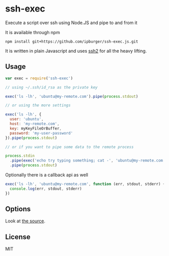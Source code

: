 # ssh-exec

Execute a script over ssh using Node.JS and pipe to and from it

It is available through npm

```
npm install git+https://github.com/ipburger/ssh-exec.js.git
```

It is written in plain Javascript and uses [ssh2](https://github.com/mscdex/ssh2) for all the heavy lifting.


## Usage

``` js
var exec = require('ssh-exec')

// using ~/.ssh/id_rsa as the private key

exec('ls -lh', 'ubuntu@my-remote.com').pipe(process.stdout)

// or using the more settings

exec('ls -lh', {
  user: 'ubuntu',
  host: 'my-remote.com',
  key: myKeyFileOrBuffer,
  password: 'my-user-password'
}).pipe(process.stdout)

// or if you want to pipe some data to the remote process

process.stdin
  .pipe(exec('echo try typing something; cat -', 'ubuntu@my-remote.com'))
  .pipe(process.stdout)
```

Optionally there is a callback api as well

``` js
exec('ls -lh', 'ubuntu@my-remote.com', function (err, stdout, stderr) {
  console.log(err, stdout, stderr)
})
```

## Options

Look at [the source](https://github.com/ipburger/ssh-exec.js/blob/47d4cec9c8b92c75471ccdbad5f609ac69a6462d/index.js#L82).

## License

MIT
